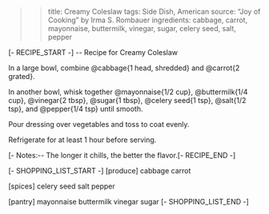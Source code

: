 >> title: Creamy Coleslaw
>> tags: Side Dish, American
>> source: “Joy of Cooking” by Irma S. Rombauer
>> ingredients: cabbage, carrot, mayonnaise, buttermilk, vinegar, sugar, celery seed, salt, pepper

[- RECIPE_START -]
-- Recipe for Creamy Coleslaw

In a large bowl, combine @cabbage{1 head, shredded} and @carrot{2 grated}.

In another bowl, whisk together @mayonnaise{1/2 cup}, @buttermilk{1/4 cup}, @vinegar{2 tbsp}, @sugar{1 tbsp}, @celery seed{1 tsp}, @salt{1/2 tsp}, and @pepper{1/4 tsp} until smooth.

Pour dressing over vegetables and toss to coat evenly.

Refrigerate for at least 1 hour before serving.

[- Notes:-- The longer it chills, the better the flavor.[- RECIPE_END -]

[- SHOPPING_LIST_START -]
[produce]
cabbage
carrot

[spices]
celery seed
salt
pepper

[pantry]
mayonnaise
buttermilk
vinegar
sugar
[- SHOPPING_LIST_END -]